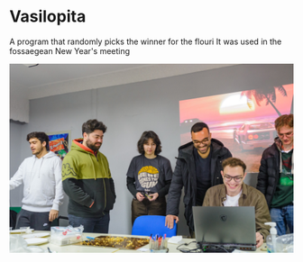 # Vasilopita
A program that randomly picks the winner for the flouri
It was used in the fossaegean New Year's meeting

<img src="/img/IMG_6460.jpeg" title="meeting" alt="meeting">
